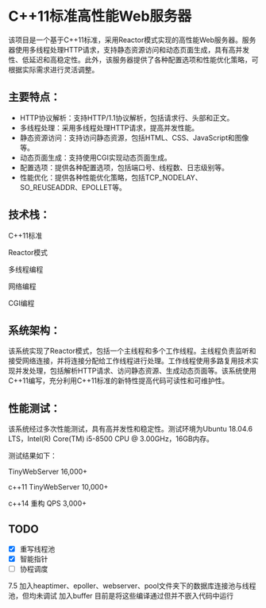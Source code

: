 # C++11标准高性能Web服务器

该项目是一个基于C++11标准，采用Reactor模式实现的高性能Web服务器。服务器使用多线程处理HTTP请求，支持静态资源访问和动态页面生成，具有高并发性、低延迟和高稳定性。此外，该服务器提供了各种配置选项和性能优化策略，可根据实际需求进行灵活调整。

## 主要特点：
- HTTP协议解析：支持HTTP/1.1协议解析，包括请求行、头部和正文。
- 多线程处理：采用多线程处理HTTP请求，提高并发性能。
- 静态资源访问：支持访问静态资源，包括HTML、CSS、JavaScript和图像等。
- 动态页面生成：支持使用CGI实现动态页面生成。
- 配置选项：提供各种配置选项，包括端口号、线程数、日志级别等。
- 性能优化：提供各种性能优化策略，包括TCP_NODELAY、SO_REUSEADDR、EPOLLET等。

## 技术栈：
C++11标准

Reactor模式

多线程编程

网络编程

CGI编程

## 系统架构：
该系统实现了Reactor模式，包括一个主线程和多个工作线程。主线程负责监听和接受网络连接，并将连接分配给工作线程进行处理。工作线程使用多路复用技术实现并发处理，包括解析HTTP请求、访问静态资源、生成动态页面等。该系统使用C++11编写，充分利用C++11标准的新特性提高代码可读性和可维护性。

## 性能测试：
该系统经过多次性能测试，具有高并发性和稳定性。测试环境为Ubuntu 18.04.6 LTS，Intel(R) Core(TM) i5-8500 CPU @ 3.00GHz，16GB内存。

测试结果如下：

TinyWebServer 16,000+

c++11 TinyWebServer 10,000+

c++14 重构 QPS 3,000+



## TODO
- [x] 重写线程池
- [x] 智能指针
- [ ] 协程调度

7.5
加入heaptimer、epoller、webserver、pool文件夹下的数据库连接池与线程池，但均未调试
加入buffer
目前是将这些编译通过但并不嵌入代码中运行
